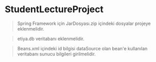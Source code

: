 # StudentLectureProject

>Spring Framework için JarDosyası.zip içindeki dosyalar projeye eklenmelidir.

>etiya.db veritabanı eklenmelidir.

>Beans.xml içindeki id bilgisi dataSource olan bean'e kullanılan veritabanı sunucu bilgileri girilmelidir.
